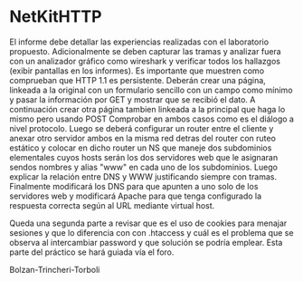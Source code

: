 # NetKitHTTP

El informe debe detallar las experiencias realizadas con el laboratorio propuesto. Adicionalmente se deben capturar las tramas y analizar fuera con un analizador gráfico como wireshark y verificar todos los hallazgos (exibir pantallas en los informes). Es importante que muestren como comprueban que HTTP 1.1 es persistente.
Deberán crear una página, linkeada a la original con un formulario sencillo con un campo como mínimo y pasar la información por GET y mostrar que se recibió el dato. A continuación crear otra página tambien linkeada a la principal que haga lo mismo pero usando POST
Comprobar en ambos casos como es el diálogo a nivel protocolo.
Luego se deberá configurar un router entre el cliente y anexar otro servidor ambos en la misma red detras del router con ruteo estático y colocar en dicho router un NS que maneje dos subdominios elementales cuyos hosts serán los dos servidores web que le asignaran sendos nombres y alias "www" en cada uno de los subdominios.
Luego explicar la relación entre DNS y WWW justificando siempre con tramas.
Finalmente modificará los DNS para que apunten a uno solo de los servidores web y modificará Apache para que tenga configurado la respuesta correcta según al URL mediante virtual host.

Queda una segunda parte a revisar que es el uso de cookies para menajar sesiones y que lo diferencia con con .htaccess y cuál es el problema que se observa al intercambiar password y que solución se podría emplear. Esta parte del práctico se hará guiada vía el foro.

Bolzan-Trincheri-Torboli
